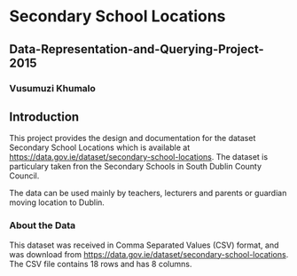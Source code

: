 # Secondary School Locations
## Data-Representation-and-Querying-Project-2015
### Vusumuzi Khumalo

## Introduction
This project provides the design and documentation for the dataset Secondary School Locations which is available at  https://data.gov.ie/dataset/secondary-school-locations. The dataset is particulary taken fron the Secondary Schools in South Dublin County Council.

The data can be used mainly by teachers, lecturers and parents or guardian moving location to Dublin. 

### About the Data

This dataset was received in Comma Separated Values (CSV) format, and was download  from https://data.gov.ie/dataset/secondary-school-locations. The CSV file contains 18 rows and has 8 columns.



